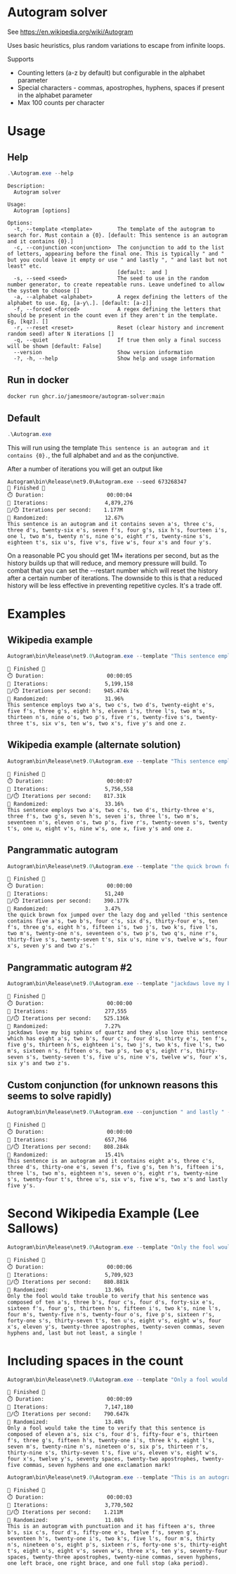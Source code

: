 # Autogram solver
See https://en.wikipedia.org/wiki/Autogram

Uses basic heuristics, plus random variations to escape from infinite loops.

Supports
* Counting letters (a-z by default) but configurable in the alphabet parameter
* Special characters - commas, apostrophes, hyphens, spaces if present in the alphabet parameter
* Max 100 counts per character

# Usage

## Help
```powershell
.\Autogram.exe --help
```
```
Description:
  Autogram solver

Usage:
  Autogram [options]

Options:
  -t, --template <template>        The template of the autogram to search for. Must contain a {0}. [default: This sentence is an autogram and it contains {0}.]
  -c, --conjunction <conjunction>  The conjunction to add to the list of letters, appearing before the final one. This is typically " and " but you could leave it empty or use " and lastly ", " and last but not least" etc.
                                   [default:  and ]
  -s, --seed <seed>                The seed to use in the random number generator, to create repeatable runs. Leave undefined to allow the system to choose []
  -a, --alphabet <alphabet>        A regex defining the letters of the alphabet to use. Eg, [a-y\.]. [default: [a-z]]
  -f, --forced <forced>            A regex defining the letters that should be present in the count even if they aren't in the template. Eg, [kqz]. []
  -r, --reset <reset>              Reset (clear history and increment random seed) after N iterations []
  -q, --quiet                      If true then only a final success will be shown [default: False]
  --version                        Show version information
  -?, -h, --help                   Show help and usage information
```
## Run in docker

```sh
docker run ghcr.io/jamesmoore/autogram-solver:main
```

## Default
```powershell
.\Autogram.exe
```
This will run using the template `This sentence is an autogram and it contains {0}.`, the full alphabet and ` and ` as the conjunctive.

After a number of iterations you will get an output like
```
Autogram\bin\Release\net9.0\Autogram.exe --seed 673268347
🎉 Finished 🎉
⏱️ Duration:                    00:00:04
🔁 Iterations:                  4,879,276
🔁/⏱️ Iterations per second:    1.177M
🎲 Randomized:                  12.67%
This sentence is an autogram and it contains seven a's, three c's, three d's, twenty-six e's, seven f's, four g's, six h's, fourteen i's, one l, two m's, twenty n's, nine o's, eight r's, twenty-nine s's, eighteen t's, six u's, five v's, five w's, four x's and four y's.
```

On a reasonable PC you should get 1M+ iterations per second, but as the history builds up that will reduce, and memory pressure will build. To combat that you can set the --restart number which will reset the history after a certain number of iterations. The downside to this is that a reduced history will be less effective in preventing repetitive cycles. It's a trade off.

# Examples

## Wikipedia example
```powershell
Autogram\bin\Release\net9.0\Autogram.exe --template "This sentence employs {0}." --forced z --seed 1423524136
```
```
🎉 Finished 🎉
⏱️ Duration:                    00:00:05
🔁 Iterations:                  5,199,158
🔁/⏱️ Iterations per second:    945.474k
🎲 Randomized:                  31.96%
This sentence employs two a's, two c's, two d's, twenty-eight e's, five f's, three g's, eight h's, eleven i's, three l's, two m's, thirteen n's, nine o's, two p's, five r's, twenty-five s's, twenty-three t's, six v's, ten w's, two x's, five y's and one z.
```

## Wikipedia example (alternate solution)
```powershell
Autogram\bin\Release\net9.0\Autogram.exe --template "This sentence employs {0}." --forced z --seed 812627953
```
```
🎉 Finished 🎉
⏱️ Duration:                    00:00:07
🔁 Iterations:                  5,756,558
🔁/⏱️ Iterations per second:    817.31k
🎲 Randomized:                  33.16%
This sentence employs two a's, two c's, two d's, thirty-three e's, three f's, two g's, seven h's, seven i's, three l's, two m's, seventeen n's, eleven o's, two p's, five r's, twenty-seven s's, twenty t's, one u, eight v's, nine w's, one x, five y's and one z.
```

## Pangrammatic autogram
```powershell
Autogram\bin\Release\net9.0\Autogram.exe --template "the quick brown fox jumped over the lazy dog and yelled 'this sentence contains {0}.'" --seed 56262793
```
```
🎉 Finished 🎉
⏱️ Duration:                    00:00:00
🔁 Iterations:                  51,240
🔁/⏱️ Iterations per second:    390.177k
🎲 Randomized:                  3.47%
the quick brown fox jumped over the lazy dog and yelled 'this sentence contains five a's, two b's, four c's, six d's, thirty-four e's, ten f's, three g's, eight h's, fifteen i's, two j's, two k's, five l's, two m's, twenty-one n's, seventeen o's, two p's, two q's, nine r's, thirty-five s's, twenty-seven t's, six u's, nine v's, twelve w's, four x's, seven y's and two z's.'
```

## Pangrammatic autogram #2
```powershell
Autogram\bin\Release\net9.0\Autogram.exe --template "jackdaws love my big sphinx of quartz and they also love this sentence which has {0}." --seed 1632955351
```
```
🎉 Finished 🎉
⏱️ Duration:                    00:00:00
🔁 Iterations:                  277,555
🔁/⏱️ Iterations per second:    525.136k
🎲 Randomized:                  7.27%
jackdaws love my big sphinx of quartz and they also love this sentence which has eight a's, two b's, four c's, four d's, thirty e's, ten f's, five g's, thirteen h's, eighteen i's, two j's, two k's, five l's, two m's, sixteen n's, fifteen o's, two p's, two q's, eight r's, thirty-seven s's, twenty-seven t's, five u's, nine v's, twelve w's, four x's, six y's and two z's.
```

## Custom conjunction (for unknown reasons this seems to solve rapidly)
```powershell
Autogram\bin\Release\net9.0\Autogram.exe --conjunction " and lastly " --seed 526894180
```
```
🎉 Finished 🎉
⏱️ Duration:                    00:00:00
🔁 Iterations:                  657,766
🔁/⏱️ Iterations per second:    808.284k
🎲 Randomized:                  15.41%
This sentence is an autogram and it contains eight a's, three c's, three d's, thirty-one e's, seven f's, five g's, ten h's, fifteen i's, three l's, two m's, eighteen n's, seven o's, eight r's, twenty-nine s's, twenty-four t's, three u's, six v's, five w's, two x's and lastly five y's.
```

# Second Wikipedia Example (Lee Sallows)
```powershell
Autogram\bin\Release\net9.0\Autogram.exe --template "Only the fool would take trouble to verify that his sentence was composed of {0} and, last but not least, a single !" --conjunction ", " --alphabet "[a-z\-',]" --seed 1868293385
```
```
🎉 Finished 🎉
⏱️ Duration:                    00:00:06
🔁 Iterations:                  5,709,923
🔁/⏱️ Iterations per second:    880.881k
🎲 Randomized:                  13.96%
Only the fool would take trouble to verify that his sentence was composed of ten a's, three b's, four c's, four d's, forty-six e's, sixteen f's, four g's, thirteen h's, fifteen i's, two k's, nine l's, four m's, twenty-five n's, twenty-four o's, five p's, sixteen r's, forty-one s's, thirty-seven t's, ten u's, eight v's, eight w's, four x's, eleven y's, twenty-three apostrophes, twenty-seven commas, seven hyphens and, last but not least, a single !
```

# Including spaces in the count
```powershell
Autogram\bin\Release\net9.0\Autogram.exe --template "Only a fool would take the time to verify that this sentence is composed of {0} and one exclamation mark!" --conjunction ", " --alphabet "[a-z\-', ]" --seed 1080824275
```
```
🎉 Finished 🎉
⏱️ Duration:                    00:00:09
🔁 Iterations:                  7,147,180
🔁/⏱️ Iterations per second:    790.647k
🎲 Randomized:                  13.48%
Only a fool would take the time to verify that this sentence is composed of eleven a's, six c's, four d's, fifty-four e's, thirteen f's, three g's, fifteen h's, twenty-one i's, three k's, eight l's, seven m's, twenty-nine n's, nineteen o's, six p's, thirteen r's, thirty-nine s's, thirty-seven t's, five u's, eleven v's, eight w's, four x's, twelve y's, seventy spaces, twenty-two apostrophes, twenty-five commas, seven hyphens and one exclamation mark!
```

```powershell
Autogram\bin\Release\net9.0\Autogram.exe --template "This is an autogram with punctuation and it has {0}, one left brace, one right brace, and one full stop (aka period)." --conjunction ", " --alphabet "[a-z\-', ]" --seed 1002327068
```
```
🎉 Finished 🎉
⏱️ Duration:                    00:00:03
🔁 Iterations:                  3,770,502
🔁/⏱️ Iterations per second:    1.211M
🎲 Randomized:                  11.08%
This is an autogram with punctuation and it has fifteen a's, three b's, six c's, four d's, fifty-one e's, twelve f's, seven g's, seventeen h's, twenty-one i's, two k's, five l's, four m's, thirty n's, nineteen o's, eight p's, sixteen r's, forty-one s's, thirty-eight t's, eight u's, eight v's, seven w's, three x's, ten y's, seventy-four spaces, twenty-three apostrophes, twenty-nine commas, seven hyphens, one left brace, one right brace, and one full stop (aka period).
```
